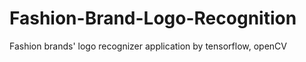 # Fashion-Brand-Logo-Recognition

Fashion brands' logo recognizer application by tensorflow, openCV
